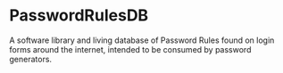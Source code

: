 # PasswordRulesDB
A software library and living database of Password Rules found on login forms around the internet, intended to be consumed by password generators.
